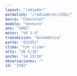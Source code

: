 ```yaml
---
layout: "radiador"
permalink: "/radiadores/1582/"
marca: "Chevrolet"
modelo: "Venture"
ano: "2002"
motor: "V6 3.4"
transmision: "Automática"
parte: "432351"
clima: "Con clima"
alto: "30 5/16"
ancho: "14 13/16"
observaciones: ""
id: "1582"
---
```



